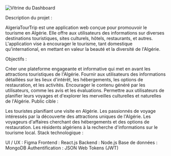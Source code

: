 ![Vitrine du Dashboard](./.idea/Dashboard.jpg)

Description du projet :

AlgeriaTourTrip est une application web conçue pour promouvoir le tourisme en Algérie. Elle offre aux utilisateurs des informations sur diverses destinations touristiques, sites culturels, hôtels, restaurants, et autres. L'application vise à encourager le tourisme, tant domestique qu'international, en mettant en valeur la beauté et la diversité de l'Algérie.

Objectifs :

Créer une plateforme engageante et informative qui met en avant les attractions touristiques de l'Algérie.
Fournir aux utilisateurs des informations détaillées sur les lieux d'intérêt, les hébergements, les options de restauration, et les activités.
Encourager le contenu généré par les utilisateurs, comme les avis et les évaluations.
Permettre aux utilisateurs de planifier leurs voyages et d'explorer les merveilles culturelles et naturelles de l'Algérie.
Public cible :

Les touristes planifiant une visite en Algérie.
Les passionnés de voyage intéressés par la découverte des attractions uniques de l'Algérie.
Les voyageurs d'affaires cherchant des hébergements et des options de restauration.
Les résidents algériens à la recherche d'informations sur le tourisme local.
Stack technologique :

UI / UX : Figma
Frontend : React.js
Backend : Node.js
Base de données : MongoDB
Authentification : JSON Web Tokens (JWT)
